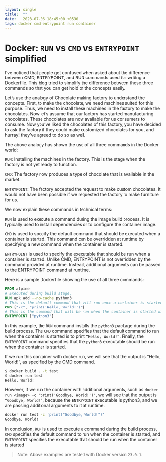 ```yaml
---
layout: single
title:  ""
date:   2023-07-06 18:45:00 +0530
tags: docker cmd entrypoint run container
---
```



# Docker: `RUN` vs `CMD` vs `ENTRYPOINT` simplified


I’ve noticed that people get confused when asked about the difference between CMD, ENTRYPOINT, and RUN commands used for
writing a Dockerfile. This blog tried to simplify the difference between these three commands so that you can get hold of the
concepts easily.

Let’s use the analogy of Chocolate making factory to understand the concepts. First, to make the chocolate, we need machines
suited for this purpose. Thus, we need to install these machines in the factory to make the chocolates. Now let’s assume that our
factory has started manufacturing chocolates. These chocolates are now available for us consumers to consume. Now you’ve 
liked the chocolates of this factory, you have decided to ask the factory if they could make customized chocolates for you, and
hurray! they’ve agreed to do so as well.

The above analogy has shown the use of all three commands in the Docker world:

`RUN`: Installing the machines in the factory. This is the stage when the factory is not yet ready to function.

`CMD`: The factory now produces a type of chocolate that is available in the market.

`ENTRYPOINT`: The factory accepted the request to make custom chocolates. It would not have been possible if we requested the factory to make furniture for us.

We now explain these commands in technical terms:

`RUN` is used to execute a command during the image build process. It is typically used to install dependencies or to configure the container image.

`CMD` is used to specify the default command that should be executed when a container is started. This command can be
overridden at runtime by specifying a new command when the container is started.

`ENTRYPOINT` is used to specify the executable that should be run when a container is started. Unlike CMD, ENTRYPOINT is not
overridden by the command provided at runtime. Instead, additional arguments can be passed to the ENTRYPOINT command
at runtime.

Here is a sample Dockerfile showing the use of all three commands:

```dockerfile
FROM alpine
# Executed during build stage.
RUN apk add --no-cache python3
# This is the default command that will run once a container is started without any additional argument.
CMD ["-c", "print('Hello, World!')"]
# This is the command that will be run when the container is started with extra arguments.
ENTRYPOINT ["python3"]
```

In this example, the `RUN` command installs the `python3` package during the build process. The `CMD` command specifies that the
default command to run when the container is started is to print `“Hello, World!”`. Finally, the `ENTRYPOINT` command specifies that the `python3` executable should be run when the container is started.

If we run this container with docker run, we will see that the output is “Hello, World!”, as specified by the CMD command.

```bash
$ docker build . -t test
$ docker run test
Hello, World!
```
However, if we run the container with additional arguments, such as `docker run <image> -c "print('Goodbye, World!')"`, we will see that the output is `“Goodbye, World!”`, because the `ENTRYPOINT` executable is python3, and we are passing additional
arguments to it at runtime.

```bash
docker run test -c 'print("Goodbye, World!")'
Goodbye, World!
```

In conclusion, `RUN` is used to execute a command during the build process, `CMD` specifies the default command to run when the container is started, and `ENTRYPOINT` specifies the executable that should be run when the container is started


>Note: Above examples are tested with Docker version `23.0.1`.